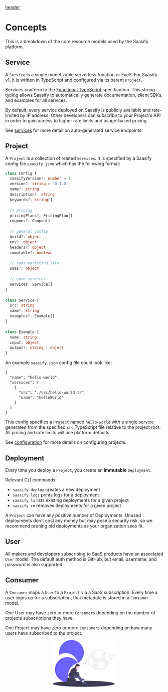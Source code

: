 [header](_header.md ':include')

# Concepts

This is a breakdown of the core resource models used by the Saasify platform.

## Service

A `Service` is a single monetizable serverless function or FaaS. For Saasify v1, it is written in TypeScript and configured via its parent `Project`.

Services conform to the [Functional TypeScript](https://github.com/transitive-bullshit/functional-typescript) specification. This strong typing allows Saasify to automatically generate documentation, client SDKs, and examples for all services.

By default, every service deployed on Saasify is publicly available and rate-limited by IP address. Other developers can _subscribe_ to your Project's API in order to gain access to higher rate limits and usage-based pricing.

See [services](./services.md) for more detail on auto-generated service endpoints.

## Project

A `Project` is a collection of related `Services`. It is specified by a Saasify config file `saasify.json` which has the following format:

```ts
class Config {
  saasifyVersion?: number = 1
  version?: string = '0.1.0'
  name?: string
  description?: string
  keywords?: string[]

  // pricing
  pricingPlans?: PricingPlan[]
  coupons?: Coupon[]

  // general config
  build?: object
  env?: object
  headers?: object
  immutable?: boolean

  // saas marketing site
  saas?: object

  // core services
  services: Service[]
}

class Service {
  src: string
  name?: string
  examples?: Example[]
}

class Example {
  name: string
  input: object
  output?: string | object
}
```

An example `saasify.json` config file could look like:

```
{
  "name": "hello-world",
  "services": [
    {
      "src": "./src/hello-world.ts",
      "name": "helloWorld"
    }
  ]
}
```

This config specifies a `Project` named `hello-world` with a single service generated from the specified `src` TypeScript file relative to the project root. All pricing and rate limits will use platform defaults.

See [configuration](./configuration.md) for more details on configuring projects.

## Deployment

Every time you deploy a `Project`, you create an **immutable** `Deployment`.

Relevant CLI commands:

- `saasify deploy` creates a new deployment
- `saasify logs` prints logs for a deployment
- `saasify ls` lists existing deployments for a given project
- `saasify rm` removes deployments for a given project

A `Project` can have any positive number of Deployments. Unused deployments don't cost any money but may pose a security risk, so we recommend pruning old deployments as your organization sees fit.

## User

All makers and developers subscribing to SaaS products have an associated `User` model. The default auth method is GitHub, but email, username, and password is also supported.

## Consumer

A `Consumer` maps a `User` to a `Project` via a SaaS subscription. Every time a user signs up for a subscription, that metadata is stored in a `Consumer` model.

One User may have zero or more `Consumers` depending on the number of projects subscriptions they have.

One Project may have zero or more `Consumers` depending on how many users have subscribed to the project.

<p align="center">
  <img src="./_media/undraw/creative_thinking.svg" alt="Creative thinking" width="200" />
</p>
